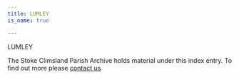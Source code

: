 ```yaml
---
title: LUMLEY
is_name: true

---
```


LUMLEY


The Stoke Climsland Parish Archive holds material under this index entry. To find out more please [contact us](/contact/)
